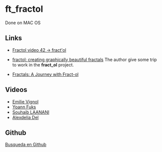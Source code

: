 # ft_fractol

Done on MAC OS


## Links
- [Fractol video 42 -> fract'ol](https://elearning.intra.42.fr/notions/fract-ol/subnotions/fract-ol-modulo/videos/introduction-fract-ol)

- [fractol: creating graphically beautiful fractals](https://medium.com/@leogaudin/fract-ol-creating-graphically-beautiful-fractals-6664b6b045b5) The author give some trip to work in the **fract_ol**  project.
- [Fractals: A Journey with Fract-ol](https://www.fatihcil.com/fractals-a-journey-with-fract-ol/)

## Videos

- [Emilie Vignol](https://www.youtube.com/watch?v=zejbALql5fw)
- [Yoann Fuks](https://www.youtube.com/watch?v=wfAGHcwpJPY)
- [Souhaib LAANANI](https://www.youtube.com/watch?v=TZSpMLbXsjI)
- [Alexdelia Del](https://www.youtube.com/watch?v=Ux-uI0tdCOM)

## Github

[Busqueda en Github](https://github.com/search?q=42+fractol&type=repositories&s=updated&o=desc)
